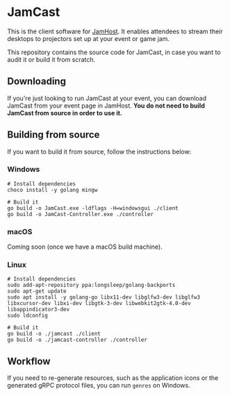 # JamCast

This is the client software for [JamHost](https://jamhost.org/). It enables attendees to stream their
desktops to projectors set up at your event or game jam.

This repository contains the source code for JamCast, in case you want to audit
it or build it from scratch.

## Downloading

If you're just looking to run JamCast at your event, you can download JamCast
from your event page in JamHost. **You do not need to build JamCast from 
source in order to use it.**

## Building from source

If you want to build it from source, follow the instructions below:

### Windows

```
# Install dependencies
choco install -y golang mingw

# Build it
go build -o JamCast.exe -ldflags -H=windowsgui ./client
go build -o JamCast-Controller.exe ./controller
```

### macOS

Coming soon (once we have a macOS build machine).

### Linux

```
# Install dependencies
sudo add-apt-repository ppa:longsleep/golang-backports
sudo apt-get update
sudo apt install -y golang-go libx11-dev libglfw3-dev libglfw3 libxcursor-dev libxi-dev libgtk-3-dev libwebkit2gtk-4.0-dev libappindicator3-dev
sudo ldconfig

# Build it
go build -o ./jamcast ./client
go build -o ./jamcast-controller ./controller

```

## Workflow

If you need to re-generate resources, such as the application icons or the
generated gRPC protocol files, you can run `genres` on Windows.
